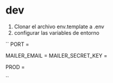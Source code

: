 # dev
1. Clonar el archivo env.template a .env
2. configurar las variables de entorno

``
PORT = 

MAILER_EMAIL =
MAILER_SECRET_KEY = 

PROD =

``